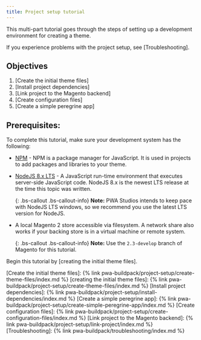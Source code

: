 ```yaml
---
title: Project setup tutorial
---
```


This multi-part tutorial goes through the steps of setting up a development environment for creating a theme.

If you experience problems with the project setup, see [Troubleshooting].

## Objectives

1. [Create the initial theme files]
1. [Install project dependencies]
1. [Link project to the Magento backend]
1. [Create configuration files]
1. [Create a simple peregrine app]

## Prerequisites:

To complete this tutorial, make sure your development system has the following:

* [NPM] - NPM is a package manager for JavaScript.
  It is used in projects to add packages and libraries to your theme.

* [NodeJS 8.x LTS] - A JavaScript run-time environment that executes server-side JavaScript code. 
  NodeJS 8.x is the newest LTS release at the time this topic was written.

  {: .bs-callout .bs-callout-info}
  **Note:** 
  PWA Studios intends to keep pace with NodeJS LTS windows, so we recommend you use the latest LTS version for NodeJS.

* A local Magento 2 store accessible via filesystem.
  A network share also works if your backing store is in a virtual machine or remote system.

  {: .bs-callout .bs-callout-info}
  **Note:**
  Use the `2.3-develop` branch of Magento for this tutorial.
  

Begin this tutorial by [creating the initial theme files].

[NPM]: https://www.npmjs.com/
[NodeJS 8.x LTS]: https://nodejs.org/en/

[Create the initial theme files]: {% link pwa-buildpack/project-setup/create-theme-files/index.md %}
[creating the initial theme files]: {% link pwa-buildpack/project-setup/create-theme-files/index.md %}
[Install project dependencies]: {% link pwa-buildpack/project-setup/install-dependencies/index.md %}
[Create a simple peregrine app]: {% link pwa-buildpack/project-setup/create-simple-peregrine-app/index.md  %}
[Create configuration files]: {% link pwa-buildpack/project-setup/create-configuration-files/index.md %}
[Link project to the Magento backend]: {% link pwa-buildpack/project-setup/link-project/index.md %}
[Troubleshooting]: {% link pwa-buildpack/troubleshooting/index.md %}